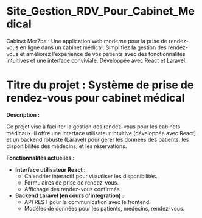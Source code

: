 # Site_Gestion_RDV_Pour_Cabinet_Medical
Cabinet Mer7ba :  Une application web moderne pour la prise de rendez-vous en ligne dans un cabinet médical. Simplifiez la gestion des rendez-vous et améliorez l'expérience de vos patients avec des fonctionnalités intuitives et une interface conviviale. Développée avec React et Laravel.

# **Titre du projet :** Système de prise de rendez-vous pour cabinet médical

 **Description :**

Ce projet vise à faciliter la gestion des rendez-vous pour les cabinets médicaux. Il offre une interface utilisateur intuitive (développée avec React) et un backend robuste (Laravel) pour gérer les données des patients, les disponibilités des médecins, et les réservations.

 **Fonctionnalités actuelles :**

* **Interface utilisateur React :**
    * Calendrier interactif pour visualiser les disponibilités.
    * Formulaires de prise de rendez-vous.
    * Affichage des rendez-vous confirmés.
* **Backend Laravel (en cours d'intégration) :**
    * API REST pour la communication avec le frontend.
    * Modèles de données pour les patients, médecins, rendez-vous.
